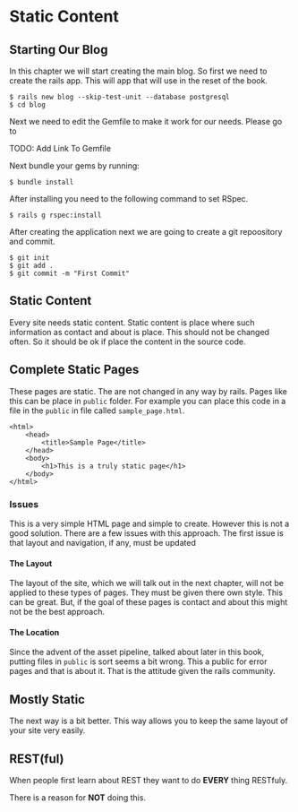 # Static Content## Starting Our BlogIn this chapter we will start creating the main blog. So first we need to create the rails app. This will app that will use in the reset of the book.	$ rails new blog --skip-test-unit --database postgresql	$ cd blogNext we need to edit the Gemfile to make it work for our needs. Please go toTODO: Add Link To GemfileNext bundle your gems by running:	$ bundle installAfter installing you need to the following command to set RSpec.	$ rails g rspec:installAfter creating the application next we are going to create a git repoository and commit.	$ git init	$ git add .	$ git commit -m "First Commit"## Static ContentEvery site needs static content. Static content is place where such information as contact and about is place. This should not be changed often. So it should be ok if place the content in the source code.## Complete Static PagesThese pages are static. The are not changed in any way by rails. Pages like this can be place in `public` folder. For example you can place this code in a file in the `public` in file called `sample_page.html`.	<html>		<head>			<title>Sample Page</title>		</head>		<body>			<h1>This is a truly static page</h1>		</body>	</html>### IssuesThis is a very simple HTML page and simple to create. However this is not a good solution. There are a few issues with this approach. The first issue is that layout and navigation, if any, must be updated#### The LayoutThe layout of the site, which we will talk out in the next chapter, will not be applied to these types of pages. They must be given there own style. This can be great.But, if the goal of these pages is contact and about this might not be the best approach.#### The LocationSince the advent of the asset pipeline, talked about later in this book, putting files in `public` is sort seems a bit wrong. This a public for error pages and that is about it. That is the attitude given the rails community.## Mostly StaticThe next way is a bit better. This way allows you to keep the same layout of your site very easily.## REST(ful)When people first learn about REST they want to do **EVERY** thing RESTfuly.There is a reason for **NOT** doing this.